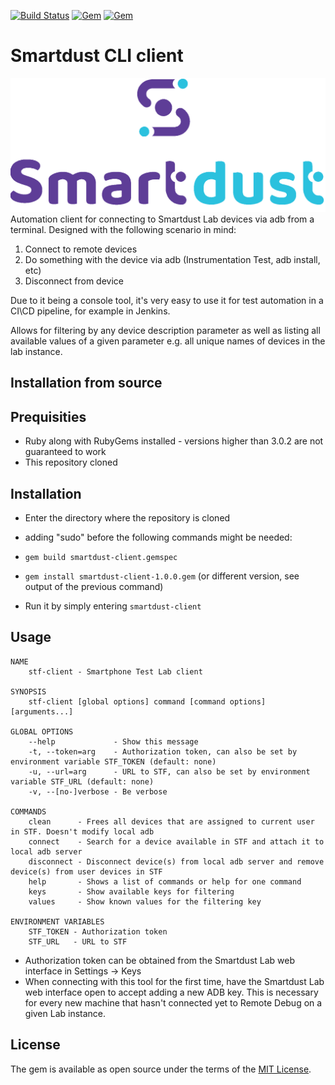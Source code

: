 [![Build Status](https://travis-ci.org/Malinskiy/stf-client.svg?branch=master)](https://travis-ci.org/Malinskiy/stf-client)
[![Gem](https://img.shields.io/gem/v/stf-client.svg)](https://rubygems.org/gems/stf-client)
[![Gem](https://img.shields.io/gem/dt/stf-client.svg)](https://rubygems.org/gems/stf-client)

# Smartdust CLI client
![smartdust-logo-text-2021.png](smartdust-logo-text-2021.png)
Automation client for connecting to Smartdust Lab devices via adb from a terminal.
Designed with the following scenario in mind:

1. Connect to remote devices
2. Do something with the device via adb (Instrumentation Test, adb install, etc)
3. Disconnect from device

Due to it being a console tool, it's very easy to use  it for test automation in a CI\CD pipeline, for example in Jenkins.

Allows for filtering by any device description parameter
as well as listing all available values of a given parameter
e.g. all unique names of devices in the lab instance.

## Installation from source
## Prequisities

- Ruby along with RubyGems installed - versions higher than 3.0.2 are not guaranteed to work
- This repository cloned

## Installation
- Enter the directory where the repository is cloned
- adding "sudo" before the following commands might be needed:
- ```gem build smartdust-client.gemspec```
- ```gem install smartdust-client-1.0.0.gem``` (or different version, see output of the previous command)

- Run it by simply entering ```smartdust-client``` 

## Usage

```
NAME
    stf-client - Smartphone Test Lab client

SYNOPSIS
    stf-client [global options] command [command options] [arguments...]

GLOBAL OPTIONS
    --help             - Show this message
    -t, --token=arg    - Authorization token, can also be set by environment variable STF_TOKEN (default: none)
    -u, --url=arg      - URL to STF, can also be set by environment variable STF_URL (default: none)
    -v, --[no-]verbose - Be verbose

COMMANDS
    clean      - Frees all devices that are assigned to current user in STF. Doesn't modify local adb
    connect    - Search for a device available in STF and attach it to local adb server
    disconnect - Disconnect device(s) from local adb server and remove device(s) from user devices in STF
    help       - Shows a list of commands or help for one command
    keys       - Show available keys for filtering
    values     - Show known values for the filtering key
    
ENVIRONMENT VARIABLES
    STF_TOKEN - Authorization token 
    STF_URL   - URL to STF 
```
- Authorization token can be obtained from the Smartdust Lab web interface in Settings -> Keys
- When connecting with this tool for the first time, have the Smartdust Lab web interface open
to accept adding a new ADB key. This is necessary for every new machine that hasn't connected 
yet to Remote Debug on a given Lab instance.

## License

The gem is available as open source under the terms of the [MIT License](http://opensource.org/licenses/MIT).
